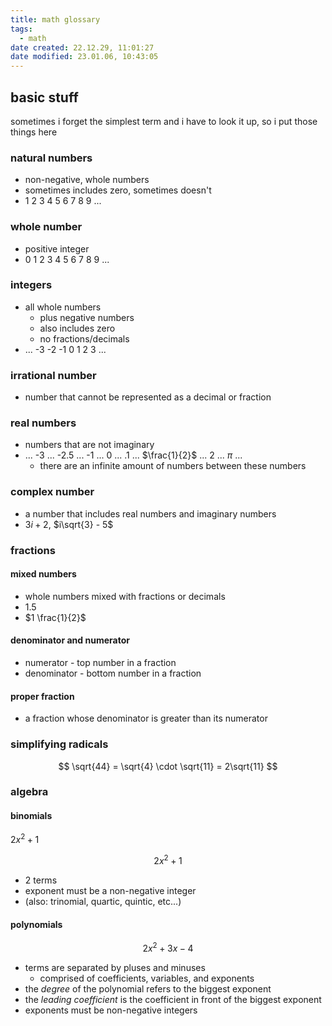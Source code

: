 ```yaml
---
title: math glossary
tags:
  - math
date created: 22.12.29, 11:01:27
date modified: 23.01.06, 10:43:05
---
```


## basic stuff

sometimes i forget the simplest term and i have to look it up, so i put those things here

### natural numbers

- non-negative, whole numbers
- sometimes includes zero, sometimes doesn't
- 1 2 3 4 5 6 7 8 9 ...

### whole number

- positive integer
- 0 1 2 3 4 5 6 7 8 9 ...

### integers

- all whole numbers
	- plus negative numbers
	- also includes zero
	- no fractions/decimals
- ... -3 -2 -1 0 1 2 3 ...

### irrational number

- number that cannot be represented as a decimal or fraction

### real numbers

- numbers that are not imaginary
- ... -3 ... -2.5 ... -1 ... 0 ... .1 ... $\frac{1}{2}$ ... 2 ... $\pi$ ...
	- there are an infinite amount of numbers between these numbers

### complex number

- a number that includes real numbers and imaginary numbers
- $3i + 2$, $i\sqrt{3} - 5$

### fractions

#### mixed numbers

- whole numbers mixed with fractions or decimals
- $1.5$
- $1 \frac{1}{2}$

#### denominator and numerator

- numerator - top number in a fraction
- denominator - bottom number in a fraction

#### proper fraction

- a fraction whose denominator is greater than its numerator

### simplifying radicals

$$
\sqrt{44} = \sqrt{4} \cdot \sqrt{11} = 2\sqrt{11}
$$

### algebra

#### binomials

$2x^2+1$

$$
2x^2+1
$$

- 2 terms
- exponent must be a non-negative integer
- (also: trinomial, quartic, quintic, etc...)

#### polynomials

$$
2x^2+3x-4
$$

- terms are separated by pluses and minuses
	- comprised of coefficients, variables, and exponents
- the *degree* of the polynomial refers to the biggest exponent
- the *leading coefficient* is the coefficient in front of the biggest exponent
- exponents must be non-negative integers

